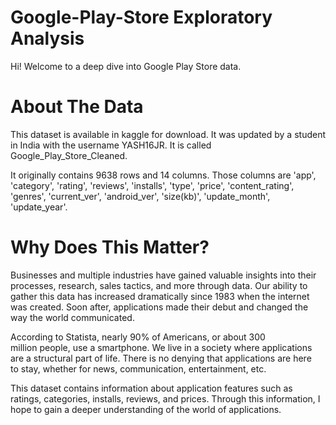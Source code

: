 # Google-Play-Store Exploratory Analysis
Hi! Welcome to a deep dive into Google Play Store data. 

# About The Data
This dataset is available in kaggle for download. It was updated by a student in India with the username YASH16JR. It is called Google_Play_Store_Cleaned.

It originally contains 9638 rows and 14 columns. Those columns are 'app', 'category', 'rating', 'reviews', 'installs', 'type', 'price', 'content_rating', 'genres', 'current_ver', 'android_ver', 'size(kb)', 'update_month', 'update_year'.

# Why Does This Matter?
Businesses and multiple industries have gained valuable insights into their processes, research, sales tactics, and more through data. Our ability to gather this data has increased dramatically since 1983 when the internet was created. Soon after, applications made their debut and changed the way the world communicated.

According to Statista, nearly 90% of Americans, or about 300 million people, use a smartphone. We live in a society where applications are a structural part of life.
There is no denying that applications are here to stay, whether for news, communication, entertainment, etc.

This dataset contains information about application features such as ratings, categories, installs, reviews, and prices. Through this information, I hope to gain a deeper understanding of the world of applications.
